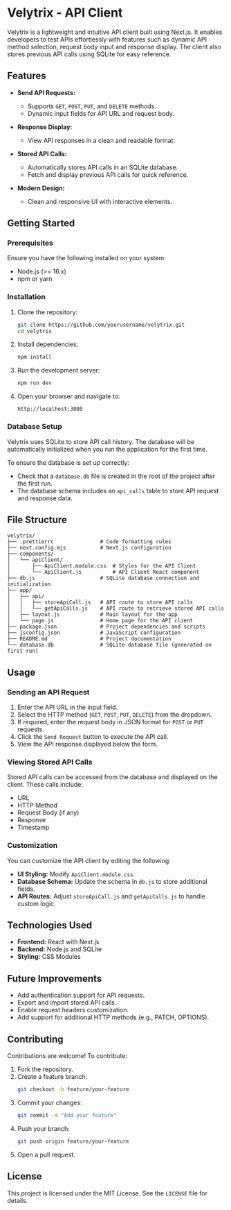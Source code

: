 # Velytrix - API Client

Velytrix is a lightweight and intuitive API client built using Next.js. It enables developers to test APIs effortlessly with features such as dynamic API method selection, request body input and response display. The client also stores previous API calls using SQLite for easy reference.

## Features

- **Send API Requests:**

  - Supports `GET`, `POST`, `PUT`, and `DELETE` methods.
  - Dynamic input fields for API URL and request body.

- **Response Display:**

  - View API responses in a clean and readable format.

- **Stored API Calls:**

  - Automatically stores API calls in an SQLite database.
  - Fetch and display previous API calls for quick reference.

- **Modern Design:**
  - Clean and responsive UI with interactive elements.

## Getting Started

### Prerequisites

Ensure you have the following installed on your system:

- Node.js (>= 16.x)
- npm or yarn

### Installation

1. Clone the repository:

   ```bash
   git clone https://github.com/yourusername/velytrix.git
   cd velytrix
   ```

2. Install dependencies:

   ```bash
   npm install
   ```

3. Run the development server:

   ```bash
   npm run dev
   ```

4. Open your browser and navigate to:

   ```
   http://localhost:3000
   ```

### Database Setup

Velytrix uses SQLite to store API call history. The database will be automatically initialized when you run the application for the first time.

To ensure the database is set up correctly:

- Check that a `database.db` file is created in the root of the project after the first run.
- The database schema includes an `api_calls` table to store API request and response data.

## File Structure

```plaintext
velytrix/
├── .prettierrc               # Code formatting rules
├── next.config.mjs           # Next.js configuration
├── components/
│   └── apiClient/
│       ├── ApiClient.module.css  # Styles for the API Client
│       └── ApiClient.js          # API Client React component
├── db.js                     # SQLite database connection and initialization
├── app/
│   ├── api/
│   │   ├── storeApiCall.js   # API route to store API calls
│   │   └── getApiCalls.js    # API route to retrieve stored API calls
│   ├── layout.js             # Main layout for the app
│   └── page.js               # Home page for the API client
├── package.json              # Project dependencies and scripts
├── jsconfig.json             # JavaScript configuration
├── README.md                 # Project documentation
└── database.db               # SQLite database file (generated on first run)
```

## Usage

### Sending an API Request

1. Enter the API URL in the input field.
2. Select the HTTP method (`GET`, `POST`, `PUT`, `DELETE`) from the dropdown.
3. If required, enter the request body in JSON format for `POST` or `PUT` requests.
4. Click the `Send Request` button to execute the API call.
5. View the API response displayed below the form.

### Viewing Stored API Calls

Stored API calls can be accessed from the database and displayed on the client. These calls include:

- URL
- HTTP Method
- Request Body (if any)
- Response
- Timestamp

### Customization

You can customize the API client by editing the following:

- **UI Styling:** Modify `ApiClient.module.css`.
- **Database Schema:** Update the schema in `db.js` to store additional fields.
- **API Routes:** Adjust `storeApiCall.js` and `getApiCalls.js` to handle custom logic.

## Technologies Used

- **Frontend:** React with Next.js
- **Backend:** Node.js and SQLite
- **Styling:** CSS Modules

## Future Improvements

- Add authentication support for API requests.
- Export and import stored API calls.
- Enable request headers customization.
- Add support for additional HTTP methods (e.g., PATCH, OPTIONS).

## Contributing

Contributions are welcome! To contribute:

1. Fork the repository.
2. Create a feature branch:
   ```bash
   git checkout -b feature/your-feature
   ```
3. Commit your changes:
   ```bash
   git commit -m "Add your feature"
   ```
4. Push your branch:
   ```bash
   git push origin feature/your-feature
   ```
5. Open a pull request.

## License

This project is licensed under the MIT License. See the `LICENSE` file for details.
